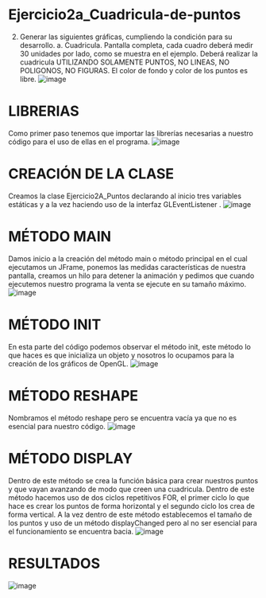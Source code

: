 # Ejercicio2a_Cuadricula-de-puntos 
2. Generar las siguientes gráficas, cumpliendo la condición para su desarrollo. 
a. Cuadricula. Pantalla completa, cada cuadro deberá medir 30 unidades por lado, como se muestra en el ejemplo. Deberá realizar la cuadricula UTILIZANDO SOLAMENTE PUNTOS, NO LINEAS, NO POLIGONOS, NO FIGURAS. El color de fondo y color de los puntos es libre.
![image](https://user-images.githubusercontent.com/72058362/132414000-5291a949-f7df-4040-8be4-1b20ad3cbf30.png)

# LIBRERIAS
Como primer paso tenemos que importar las librerías necesarias a nuestro código para el uso de ellas en el programa.
![image](https://user-images.githubusercontent.com/72058362/132414086-45ce230f-3434-4f5d-8d92-8fdedf928afb.png)

# CREACIÓN DE LA CLASE
Creamos la clase Ejercicio2A_Puntos declarando al inicio tres variables estáticas y a la vez haciendo uso de la interfaz GLEventListener .
![image](https://user-images.githubusercontent.com/72058362/132414200-dea35945-0c14-4005-8aae-377068b64234.png)

# MÉTODO MAIN 
Damos inicio a la creación del método main o método principal en el cual ejecutamos un JFrame, ponemos las medidas características de nuestra pantalla, creamos un hilo para detener la animación y pedimos que cuando ejecutemos nuestro programa la venta se ejecute en su tamaño máximo. 
![image](https://user-images.githubusercontent.com/72058362/132414249-cb363a37-7e56-4daf-8e45-1089bc8a75ea.png)

# MÉTODO INIT
En esta parte del código podemos observar el método init, este método lo que haces es que inicializa un objeto y nosotros lo ocupamos para la creación de los gráficos de OpenGL.
![image](https://user-images.githubusercontent.com/72058362/132414308-5c6aaa9f-53f1-42e9-a4c5-55937a72394e.png)
  
# MÉTODO RESHAPE
Nombramos el método reshape pero se encuentra vacía ya que no es esencial para nuestro código.
![image](https://user-images.githubusercontent.com/72058362/132414437-7eef04d5-2178-4a95-8b9b-1687ca731cc4.png)

# MÉTODO DISPLAY 
Dentro de este método se crea la función básica para crear nuestros puntos y que vayan avanzando de modo que creen una cuadricula. Dentro de este método hacemos uso de dos ciclos repetitivos FOR, el primer ciclo lo que hace es crear los puntos de forma horizontal y el segundo ciclo los crea de forma vertical. A la vez dentro de este método establecemos el tamaño de los puntos y uso de un método displayChanged pero al no ser esencial para el funcionamiento se encuentra bacia. 
![image](https://user-images.githubusercontent.com/72058362/132414492-024fb7ad-b0dc-4020-9098-23f96351b265.png)

# RESULTADOS
![image](https://user-images.githubusercontent.com/72058362/132414575-9393779e-0031-497d-8753-7f95876cab77.png)

